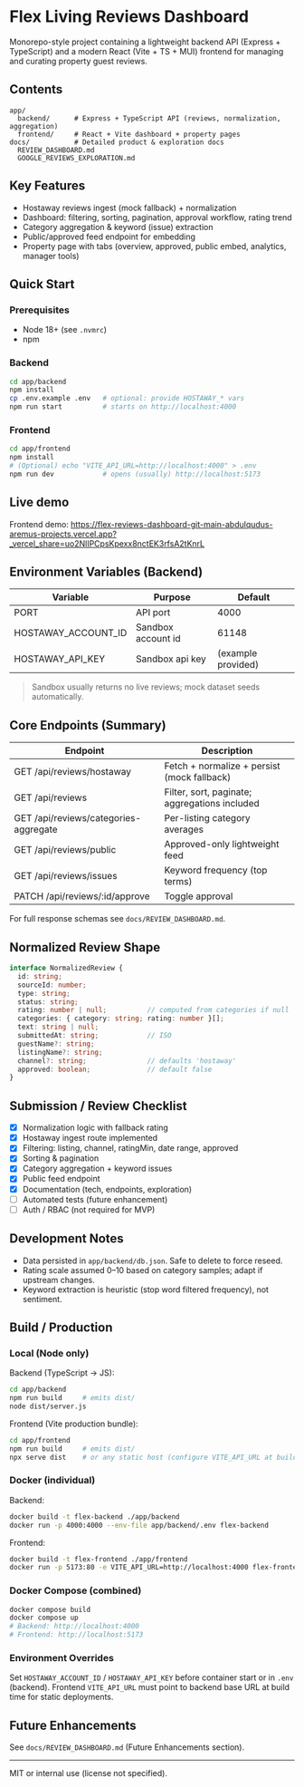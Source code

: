 # Flex Living Reviews Dashboard

Monorepo-style project containing a lightweight backend API (Express + TypeScript) and a modern React (Vite + TS + MUI) frontend for managing and curating property guest reviews.

## Contents
```
app/
  backend/      # Express + TypeScript API (reviews, normalization, aggregation)
  frontend/     # React + Vite dashboard + property pages
docs/           # Detailed product & exploration docs
  REVIEW_DASHBOARD.md
  GOOGLE_REVIEWS_EXPLORATION.md
```

## Key Features
- Hostaway reviews ingest (mock fallback) + normalization
- Dashboard: filtering, sorting, pagination, approval workflow, rating trend
- Category aggregation & keyword (issue) extraction
- Public/approved feed endpoint for embedding
- Property page with tabs (overview, approved, public embed, analytics, manager tools)

## Quick Start
### Prerequisites
- Node 18+ (see `.nvmrc`)
- npm

### Backend
```bash
cd app/backend
npm install
cp .env.example .env   # optional: provide HOSTAWAY_* vars
npm run start          # starts on http://localhost:4000
```

### Frontend
```bash
cd app/frontend
npm install
# (Optional) echo "VITE_API_URL=http://localhost:4000" > .env
npm run dev            # opens (usually) http://localhost:5173
```

## Live demo

Frontend demo: https://flex-reviews-dashboard-git-main-abdulqudus-aremus-projects.vercel.app?_vercel_share=uo2NlIPCpsKpexx8nctEK3rfsA2tKnrL

## Environment Variables (Backend)
| Variable | Purpose | Default |
|----------|---------|---------|
| PORT | API port | 4000 |
| HOSTAWAY_ACCOUNT_ID | Sandbox account id | 61148 |
| HOSTAWAY_API_KEY | Sandbox api key | (example provided) |

> Sandbox usually returns no live reviews; mock dataset seeds automatically.

## Core Endpoints (Summary)
| Endpoint | Description |
|----------|-------------|
| GET /api/reviews/hostaway | Fetch + normalize + persist (mock fallback) |
| GET /api/reviews | Filter, sort, paginate; aggregations included |
| GET /api/reviews/categories-aggregate | Per-listing category averages |
| GET /api/reviews/public | Approved-only lightweight feed |
| GET /api/reviews/issues | Keyword frequency (top terms) |
| PATCH /api/reviews/:id/approve | Toggle approval |

For full response schemas see `docs/REVIEW_DASHBOARD.md`.

## Normalized Review Shape
```ts
interface NormalizedReview {
  id: string;
  sourceId: number;
  type: string;
  status: string;
  rating: number | null;          // computed from categories if null
  categories: { category: string; rating: number }[];
  text: string | null;
  submittedAt: string;            // ISO
  guestName?: string;
  listingName?: string;
  channel?: string;               // defaults 'hostaway'
  approved: boolean;              // default false
}
```

## Submission / Review Checklist
- [x] Normalization logic with fallback rating
- [x] Hostaway ingest route implemented
- [x] Filtering: listing, channel, ratingMin, date range, approved
- [x] Sorting & pagination
- [x] Category aggregation + keyword issues
- [x] Public feed endpoint
- [x] Documentation (tech, endpoints, exploration)
- [ ] Automated tests (future enhancement)
- [ ] Auth / RBAC (not required for MVP)

## Development Notes
- Data persisted in `app/backend/db.json`. Safe to delete to force reseed.
- Rating scale assumed 0–10 based on category samples; adapt if upstream changes.
- Keyword extraction is heuristic (stop word filtered frequency), not sentiment.

## Build / Production

### Local (Node only)
Backend (TypeScript -> JS):
```bash
cd app/backend
npm run build     # emits dist/
node dist/server.js
```

Frontend (Vite production bundle):
```bash
cd app/frontend
npm run build     # emits dist/
npx serve dist    # or any static host (configure VITE_API_URL at build time)
```

### Docker (individual)
Backend:
```bash
docker build -t flex-backend ./app/backend
docker run -p 4000:4000 --env-file app/backend/.env flex-backend
```
Frontend:
```bash
docker build -t flex-frontend ./app/frontend
docker run -p 5173:80 -e VITE_API_URL=http://localhost:4000 flex-frontend
```

### Docker Compose (combined)
```bash
docker compose build
docker compose up
# Backend: http://localhost:4000
# Frontend: http://localhost:5173
```

### Environment Overrides
Set `HOSTAWAY_ACCOUNT_ID` / `HOSTAWAY_API_KEY` before container start or in `.env` (backend). Frontend `VITE_API_URL` must point to backend base URL at build time for static deployments.

## Future Enhancements
See `docs/REVIEW_DASHBOARD.md` (Future Enhancements section).

---
MIT or internal use (license not specified).

